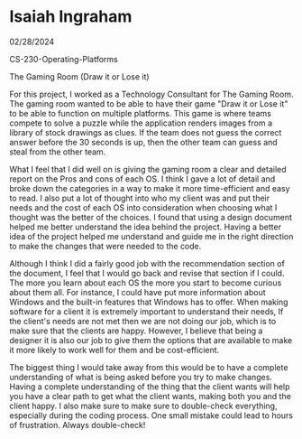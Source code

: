 # Isaiah Ingraham

02/28/2024

CS-230-Operating-Platforms

The Gaming Room (Draw it or Lose it)

 For this project, I worked as a Technology Consultant for The Gaming Room. The gaming room wanted to be able to have their game "Draw it or Lose it" to be able to function on multiple platforms. This game is where teams compete to solve a puzzle while the application renders images from a library of stock drawings as clues. If the team does not guess the correct answer before the 30 seconds is up, then the other team can guess and steal from the other team.
 
 What I feel that I did well on is giving the gaming room a clear and detailed report on the Pros and cons of each OS. I think I gave a lot of detail and broke down the categories in a way to make it more time-efficient and easy to read. I also put a lot of thought into who my client was and put their needs and the cost of each OS into consideration when choosing what I thought was the better of the choices. I found that using a design document helped me better understand the idea behind the project. Having a better idea of the project helped me understand and guide me in the right direction to make the changes that were needed to the code.
 
 Although I think I did a fairly good job with the recommendation section of the document, I feel that I would go back and revise that section if I could. The more you learn about each OS the more you start to become curious about them all. For instance, I could have put more information about Windows and the built-in features that Windows has to offer. When making software for a client it is extremely important to understand their needs, If the client's needs are not met then we are not doing our job, which is to make sure that the clients are happy. However, I believe that being a designer it is also our job to give them the options that are available to make it more likely to work well for them and be cost-efficient.
 
 The biggest thing I would take away from this would be to have a complete understanding of what is being asked before you try to make changes. Having a complete understanding of the thing that the client wants will help you have a clear path to get what the client wants, making both you and the client happy. I also make sure to make sure to double-check everything, especially during the coding process. One small mistake could lead to hours of frustration. Always double-check! 
